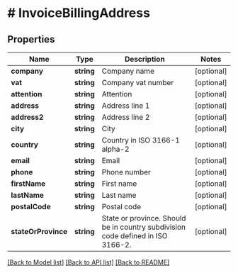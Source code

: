 # # InvoiceBillingAddress

## Properties

Name | Type | Description | Notes
------------ | ------------- | ------------- | -------------
**company** | **string** | Company name | [optional]
**vat** | **string** | Company vat number | [optional]
**attention** | **string** | Attention | [optional]
**address** | **string** | Address line 1 | [optional]
**address2** | **string** | Address line 2 | [optional]
**city** | **string** | City | [optional]
**country** | **string** | Country in ISO 3166-1 alpha-2 | [optional]
**email** | **string** | Email | [optional]
**phone** | **string** | Phone number | [optional]
**firstName** | **string** | First name | [optional]
**lastName** | **string** | Last name | [optional]
**postalCode** | **string** | Postal code | [optional]
**stateOrProvince** | **string** | State or province. Should be in country subdivision code defined in ISO 3166-2. | [optional]

[[Back to Model list]](../../README.md#models) [[Back to API list]](../../README.md#endpoints) [[Back to README]](../../README.md)

